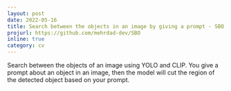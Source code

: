 ```yaml
---
layout: post
date: 2022-05-16
title: Search between the objects in an image by giving a prompt - SBO
projurl: https://github.com/mehrdad-dev/SBO
inline: true
category: cv
---
```


Search between the objects of an image using YOLO and CLIP. You give a prompt about an object in an image, then the model will cut the region of the detected object based on your prompt.
